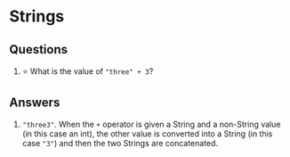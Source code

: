 # Strings
## Questions
1. :star: What is the value of `"three" + 3`?
## Answers
1. `"three3"`. When the `+` operator is given a String and a non-String value (in this case an int), the other value is converted into a String (in this case `"3"`) and then the two Strings are concatenated.
